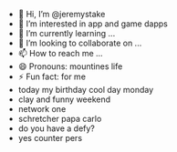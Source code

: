 - 👋 Hi, I’m @jeremystake
- 👀 I’m interested in app and game dapps
- 🌱 I’m currently learning ...
- 💞️ I’m looking to collaborate on ...
- 📫 How to reach me ...
- 😄 Pronouns: mountines life
- ⚡ Fun fact: for me
- today my birthday cool day monday
- clay and funny weekend
- network one
- schretcher papa carlo
- do you have a defy?
- yes counter pers
